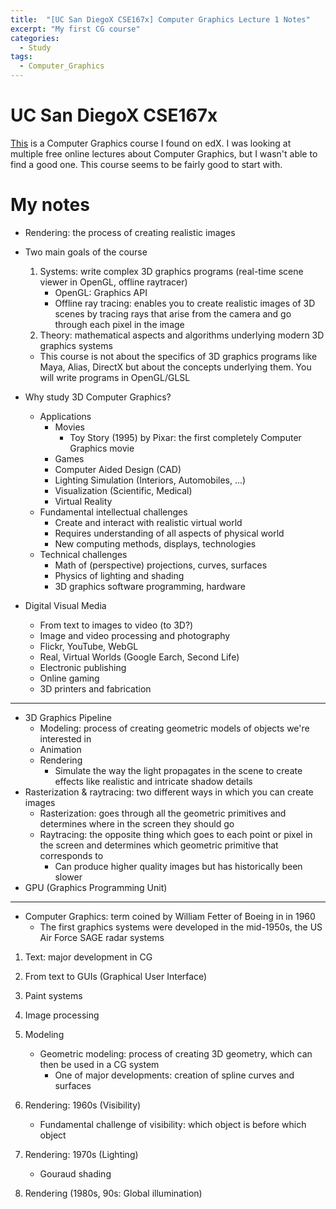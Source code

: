 ```yaml
---
title:  "[UC San DiegoX CSE167x] Computer Graphics Lecture 1 Notes"
excerpt: "My first CG course"
categories:
  - Study
tags:
  - Computer_Graphics
---
```


# UC San DiegoX CSE167x

[This](https://courses.edx.org/courses/course-v1:UCSDx+CSE167x+4T2015/information/) is a Computer Graphics course I found on edX. I was looking at multiple free online lectures about Computer Graphics, but I wasn't able to find a good one. This course seems to be fairly good to start with.

# My notes

- Rendering: the process of creating realistic images

- Two main goals of the course

  1. Systems: write complex 3D graphics programs (real-time scene viewer in OpenGL, offline raytracer)
     - OpenGL: Graphics API
     - Offline ray tracing: enables you to create realistic images of 3D scenes by tracing rays that arise from the camera and go through each pixel in the image
  2. Theory: mathematical aspects and algorithms underlying modern 3D graphics systems

  - This course is not about the specifics of 3D graphics programs like Maya, Alias, DirectX but about the concepts underlying them. You will write programs in OpenGL/GLSL

- Why study 3D Computer Graphics?

  - Applications
    - Movies
      - Toy Story (1995) by Pixar: the first completely Computer Graphics movie
    - Games
    - Computer Aided Design (CAD)
    - Lighting Simulation (Interiors, Automobiles, ...)
    - Visualization (Scientific, Medical)
    - Virtual Reality
  - Fundamental intellectual challenges
    - Create and interact with realistic virtual world
    - Requires understanding of all aspects of physical world
    - New computing methods, displays, technologies
  - Technical challenges
    - Math of (perspective) projections, curves, surfaces
    - Physics of lighting and shading
    - 3D graphics software programming, hardware

- Digital Visual Media

  - From text to images to video (to 3D?)
  - Image and video processing and photography
  - Flickr, YouTube, WebGL
  - Real, Virtual Worlds (Google Earch, Second Life)
  - Electronic publishing
  - Online gaming
  - 3D printers and fabrication

---

- 3D Graphics Pipeline
  - Modeling: process of creating geometric models of objects we're interested in
  - Animation
  - Rendering
    - Simulate the way the light propagates in the scene to create effects like realistic and intricate shadow details
- Rasterization & raytracing: two different ways in which you can create images
  - Rasterization: goes through all the geometric primitives and determines where in the screen they should go
  - Raytracing: the opposite thing which goes to each point or pixel in the screen and determines which geometric primitive that corresponds to
    - Can produce higher quality images but has historically been slower
- GPU (Graphics Programming Unit)

---

- Computer Graphics: term coined by William Fetter of Boeing in in 1960
  - The first graphics systems were developed in the mid-1950s, the US Air Force SAGE radar systems

1. Text: major development in CG

2. From text to GUIs (Graphical User Interface)

3. Paint systems

4. Image processing

5. Modeling

   - Geometric modeling: process of creating 3D geometry, which can then be used in a CG system
     - One of major developments: creation of spline curves and surfaces

6. Rendering: 1960s (Visibility)

   - Fundamental challenge of visibility: which object is before which object

7. Rendering: 1970s (Lighting)

   - Gouraud shading

8. Rendering (1980s, 90s: Global illumination)

   